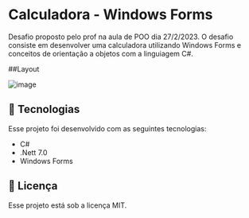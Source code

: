 # Calculadora - Windows Forms

<p>Desafio proposto pelo prof na aula de POO dia 27/2/2023. O desafio consiste em desenvolver uma calculadora utilizando Windows Forms e conceitos de orientação a objetos com a linguiagem C#.<p>

 ##Layout
  
![image](https://user-images.githubusercontent.com/114436733/221949371-1c79d20b-5966-40de-ba09-aa3d0e4384f1.png)


## 🚀 Tecnologias

Esse projeto foi desenvolvido com as seguintes tecnologias:

- C#
- .Nett 7.0
- Windows Forms

## :memo: Licença

Esse projeto está sob a licença MIT.
